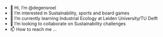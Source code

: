 - 👋 Hi, I’m @degensroel
- 👀 I’m interested in Sustainability, sports and board games
- 🌱 I’m currently learning Industrial Ecology at Leiden University/TU Delft
- 💞️ I’m looking to collaborate on Sustainability challenges
- 📫 How to reach me ...

<!---
degensroel/degensroel is a ✨ special ✨ repository because its `README.md` (this file) appears on your GitHub profile.
You can click the Preview link to take a look at your changes.
--->
